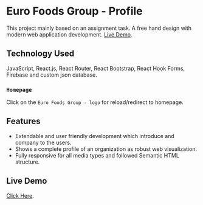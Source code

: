 # Euro Foods Group - Profile

This project mainly based on an assignment task. A free hand design with modern web application development.
[Live Demo](https://euro-foods-profile.web.app/).

## Technology Used

JavaScript, React.js, React Router, React Bootstrap, React Hook Forms, Firebase and custom json database.

### `Homepage`

Click on the `Euro Foods Group - logo` for reload/redirect to homepage.

## Features

* Extendable and user friendly development which introduce and company to the users.
* Shows a complete profile of an organization as robust web visualization.
* Fully responsive for all media types and followed Semantic HTML structure.

## Live Demo
[Click Here](https://euro-foods-profile.web.app/).